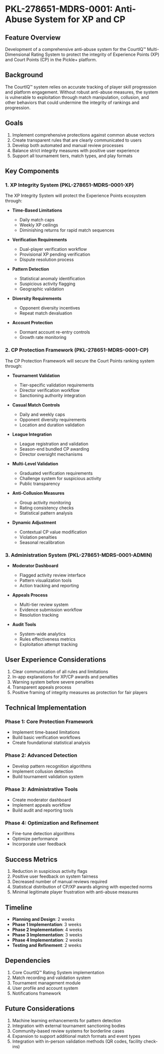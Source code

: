 # PKL-278651-MDRS-0001: Anti-Abuse System for XP and CP

## Feature Overview

Development of a comprehensive anti-abuse system for the CourtIQ™ Multi-Dimensional Rating System to protect the integrity of Experience Points (XP) and Court Points (CP) in the Pickle+ platform.

## Background

The CourtIQ™ system relies on accurate tracking of player skill progression and platform engagement. Without robust anti-abuse measures, the system is vulnerable to exploitation through match manipulation, collusion, and other behaviors that could undermine the integrity of rankings and progression.

## Goals

1. Implement comprehensive protections against common abuse vectors
2. Create transparent rules that are clearly communicated to users
3. Develop both automated and manual review processes
4. Balance strict integrity measures with positive user experience
5. Support all tournament tiers, match types, and play formats

## Key Components

### 1. XP Integrity System (PKL-278651-MDRS-0001-XP)

The XP Integrity System will protect the Experience Points ecosystem through:

- **Time-Based Limitations**
  - Daily match caps
  - Weekly XP ceilings
  - Diminishing returns for rapid match sequences
  
- **Verification Requirements**
  - Dual-player verification workflow
  - Provisional XP pending verification
  - Dispute resolution process
  
- **Pattern Detection**
  - Statistical anomaly identification
  - Suspicious activity flagging
  - Geographic validation
  
- **Diversity Requirements**
  - Opponent diversity incentives
  - Repeat match devaluation
  
- **Account Protection**
  - Dormant account re-entry controls
  - Growth rate monitoring

### 2. CP Protection Framework (PKL-278651-MDRS-0001-CP)

The CP Protection Framework will secure the Court Points ranking system through:

- **Tournament Validation**
  - Tier-specific validation requirements
  - Director verification workflow
  - Sanctioning authority integration
  
- **Casual Match Controls**
  - Daily and weekly caps
  - Opponent diversity requirements
  - Location and duration validation
  
- **League Integration**
  - League registration and validation
  - Season-end bundled CP awarding
  - Director oversight mechanisms
  
- **Multi-Level Validation**
  - Graduated verification requirements
  - Challenge system for suspicious activity
  - Public transparency
  
- **Anti-Collusion Measures**
  - Group activity monitoring
  - Rating consistency checks
  - Statistical pattern analysis
  
- **Dynamic Adjustment**
  - Contextual CP value modification
  - Violation penalties
  - Seasonal recalibration

### 3. Administration System (PKL-278651-MDRS-0001-ADMIN)

- **Moderator Dashboard**
  - Flagged activity review interface
  - Pattern visualization tools
  - Action tracking and reporting
  
- **Appeals Process**
  - Multi-tier review system
  - Evidence submission workflow
  - Resolution tracking
  
- **Audit Tools**
  - System-wide analytics
  - Rules effectiveness metrics
  - Exploitation attempt tracking

## User Experience Considerations

1. Clear communication of all rules and limitations
2. In-app explanations for XP/CP awards and penalties
3. Warning system before severe penalties
4. Transparent appeals process
5. Positive framing of integrity measures as protection for fair players

## Technical Implementation

### Phase 1: Core Protection Framework
- Implement time-based limitations
- Build basic verification workflows
- Create foundational statistical analysis

### Phase 2: Advanced Detection
- Develop pattern recognition algorithms
- Implement collusion detection
- Build tournament validation system

### Phase 3: Administrative Tools
- Create moderator dashboard
- Implement appeals workflow
- Build audit and reporting tools

### Phase 4: Optimization and Refinement
- Fine-tune detection algorithms
- Optimize performance
- Incorporate user feedback

## Success Metrics

1. Reduction in suspicious activity flags
2. Positive user feedback on system fairness
3. Decreased number of manual reviews required
4. Statistical distribution of CP/XP awards aligning with expected norms
5. Minimal legitimate player frustration with anti-abuse measures

## Timeline

- **Planning and Design**: 2 weeks
- **Phase 1 Implementation**: 3 weeks
- **Phase 2 Implementation**: 4 weeks
- **Phase 3 Implementation**: 3 weeks
- **Phase 4 Implementation**: 2 weeks
- **Testing and Refinement**: 2 weeks

## Dependencies

1. Core CourtIQ™ Rating System implementation
2. Match recording and validation system
3. Tournament management module
4. User profile and account system
5. Notifications framework

## Future Considerations

1. Machine learning enhancements for pattern detection
2. Integration with external tournament sanctioning bodies
3. Community-based review systems for borderline cases
4. Expansion to support additional match formats and event types
5. Integration with in-person validation methods (QR codes, facility check-ins)
